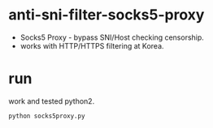 # anti-sni-filter-socks5-proxy
* Socks5 Proxy - bypass SNI/Host checking censorship.
* works with HTTP/HTTPS filtering at Korea.

# run

work and tested python2.

```
python socks5proxy.py
```
